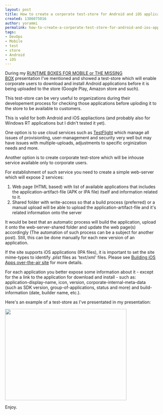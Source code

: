 ```yaml
---
layout: post
title: How to create a corporate test-store for Android and iOS applications
created: 1386075016
author: yorammi
permalink: how-to-create-a-corporate-test-store-for-android-and-ios-applications
tags:
- DevOps
- Mobile
- test
- store
- Android
- iOS
---
```

<p>During my <a href="http://www.slideshare.net/YoramMichaeli/what-boxismissing">RUNTIME BOXES FOR MOBILE or THE MISSING BOX</a>&nbsp;presentation I&#39;ve mentioned and showed a test-store which will enable corporate users to download and install Android applications before it is being uploaded to the store (Google Play, Amazon store and such).</p>

<p>This test-store can be very useful to organizations during their developement process for checking those applications before uploding it to the store to be available to customers.</p>

<p>This is valid for both Android and iOS appliactions (and probably also for Windows RT applications but I didn&#39;t tested it yet).</p>

<p>One option is to use cloud services such as <a href="https://testflightapp.com/">TestFlight</a>&nbsp;which manage all issues of provisionling, user-management and security very well but may have issues with multiple-uploads, adjustments to specific orginization needs and more.</p>

<p>Another option is to create corporate test-store which will be inhouse service available only to corporate users.</p>

<p>For establishment of such service you need to create a simple web-server which will expose 2 services:</p>

<ol>
	<li>Web page (HTML based) with list of available applications that includes the application-artifact-file (APK or IPA file) itself and information related to it.</li>
	<li>Shared folder with write-access so that a build process (preferred) or a manual upload will be able to upload the application-artifact-file and it&#39;s related information onto the server</li>
</ol>

<p>It would be best that an automatic process will build the application, upload it onto the web-server-shared folder and update the web page(s) accordingly (The automation of such process can be a subject for another post). Still, this can be done manually for each new version of an application.</p>

<p>If the site supports iOS applications (IPA files), it is important to set the site mime-types to identify <em>.plist</em> files as &#39;text/xml&#39; files. Please see <a href="http://tikalk.com/node/12276">Building iOS Apps over-the-air site</a> for more details.</p>

<p>For each application you better expose some information about it - except for the a link to the application for download and install -&nbsp;such as: application-display-name, icon, version, corporate-internal-meta-data (such as SDK version, group-of-applications, status and more) and build-information (date, builder name, etc.).</p>

<p>Here&#39;s an example of a test-store as I&#39;ve presentated in my presentation:</p>

<p><img alt="" src="/sites/default/files/images/TestStore.png" style="width: 400px; height: 300px;" /></p>

<p>Enjoy.</p>

<p>&nbsp;</p>

<p>&nbsp;</p>
